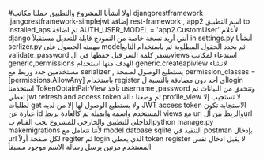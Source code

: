 #أولا أنشأنا المشروع والتطبيق
حملنا مكاتب 
djangorestframework ,jangorestframework-simplejwt 
إضافة rest-framework , app2 اسم التطبيق
to installed_aps 
ثم اضافة
AUTH_USER_MODEL = 'app2.CustomUser' لأعلام django أنني أريد نسخة خاصة من النموذج قابلة للتعديل مستقبلاً
in settings.py
أنشأنا serlizer.py
مهمته الحصول على modelثم يحدد الحقول المطلوبة ثم باستخدام التابع validate_password يشفر كلمة السر قبل حفظها
في الviews
استدعاء لمكاتب generic,permissions
الهدف منها استخدام generic.createapiview لانشاء مستخدمين جدد
وربط مع  serializer ,
يستطيع الوصول لصفحة  permission_classes = [permissions.AllowAny] باستخدام
register أي أحد دون مصادقة
بالنسبة لlogin استخدمنا TokenObtainPairView تأخذ username ,password وتتحقق من البيانات ثم تعطي jwt refresh and access token
ثم وضعنا دالة profile_view لا تستجيب إلا لطلبات get ولا يستطيع الوصول لها إلا من لديه  JWT access token 
الاستجابة تكون عبارة عن id المستخدم واسمه وايميله 
ثم كالعادة نربط views مع url
والربط بين الurl الداخلي للتطبيق والخارجي للمشروع
يجب القيام بpython manage.py makemigrations لأننا نتعامل مع model datbase  sqlite
التنفيذ في postman بإدخال url لكل صفحة أولاً regiter ثم login الذي يعطي token 
register لا يقبل ادخال نفس المستخدم مرتين يرسل رسالة الاسم موجود مسبقاً